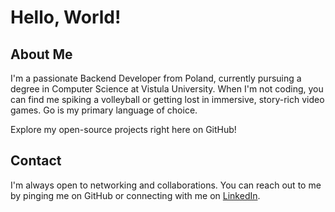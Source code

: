 # Hello, World!

## About Me
I'm a passionate Backend Developer from Poland, currently pursuing a degree in Computer Science at Vistula University. 
When I'm not coding, you can find me spiking a volleyball or getting lost in immersive, story-rich video games.
Go is my primary language of choice. 

Explore my open-source projects right here on GitHub!

## Contact
I'm always open to networking and collaborations. You can reach out to me by pinging me on GitHub or connecting with me on [LinkedIn](https://www.linkedin.com/in/konstanty-cyran).
